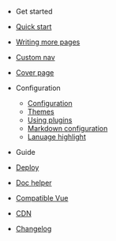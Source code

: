 - Get started
 - [Quick start](/quickstart)
 - [Writing more pages](/more-pages)
 - [Custom nav](/custom-navbar)
 - [Cover page](/cover)

- Configuration
  - [Configuration](/configuration)
  - [Themes](/themes)
  - [Using plugins](/plugins)
  - [Markdown configuration](/markdown)
  - [Lanuage highlight](/language-highlight)

- Guide
 - [Deploy](/deploy)
 - [Doc helper](/helpers)
 - [Compatible Vue](/vue)
 - [CDN](/cdn)

- [Changelog](/changelog)